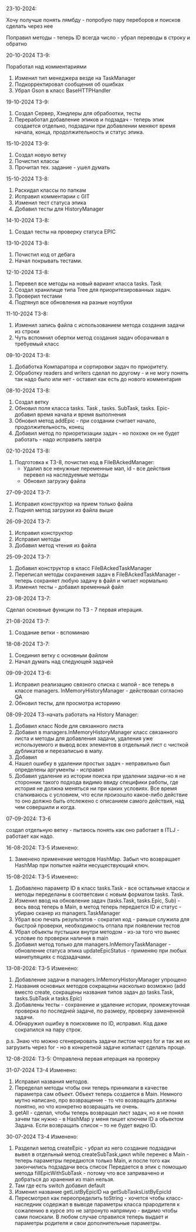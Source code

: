 23-10-2024:

Хочу получше понять лямбду - попробую пару переборов и поисков сделать через нее

Поправил методы - теперь ID всегда число - убрал переводы в строку и обратно

20-10-2024 ТЗ-9:

Поработал над комментариями

1) Изменил тип менеджера везде на TaskManager
2) Подкорректировал сообщения об ошибках
3) Убрал Gson в класс BaseHTTPHandler

19-10-2024 ТЗ-9:

1) Создал Сервер, Хэндлеры для обрабоотки, тесты
2) Переработал добавление эпиков и подзадач - теперь эпик создается отдельно, подзадачи при добавлении меняют время
   начала, конца, продолжительность и статус эпика.

15-10-2024 ТЗ-9:

1) Создал новую ветку
2) Почистил классы
3) Прочитал тех. задание - ушел думать

15-10-2024 ТЗ-8:

1) Раскидал классы по папкам
2) Исправил комментарии с GIT
3) Изменил тест статуса эпика
4) Добавил тесты для HistoryManager

14-10-2024 ТЗ-8:

1) Создал тесты на проверку статуса EPIC

13-10-2024 ТЗ-8:

1) Почистил код от дебага
2) Начал покрывать тестами.

12-10-2024 ТЗ-8:

1) Перевел все методы на новый вариант класса tasks. Task
2) Создал хранилище типа Tree для приоритезированных задач.
3) Проверил тестами
4) Подтянул все обновления на разные ноутбуки

11-10-2024 ТЗ-8:

1) Изменил запись файла с использованием метода создания задачи из строки
2) Чуть вспомнил обертки метод создания задач оборачивал в требуемый класс

09-10-2024 ТЗ-8:

1) Добаботка Компаратора и сортировки задач по приоритету.
2) Обработку readers and writers сделал по другому - и не могу понять так надо было или нет - оставил как есть до нового
   комментария

08-10-2024 ТЗ-8:

1) Создал ветку
2) Обновил поля класса tasks. Task , tasks. SubTask, tasks. Epic- добавил время начала и время выполнения
3) Обновил метод addEpic - при создании считает начало, продолжительность, конец
4) Добавил метод по приоретизации задач - но похоже он не будет работать - надо исправить завтра

02-10-2024 ТЗ-8:

1) Подготовка к ТЗ-8, почистил код в FileBAckedManager:
    * Удалил все ненужные переменные мап, id - все действия перевел на наследуемые методы
    * Обновил загрузку файла

27-09-2024 ТЗ-7:

1) Исправил конструктор на прием только файла
2) Поднял метод загрузки из файла выше

26-09-2024 ТЗ-7:

1) Исправил конструктор
2) Исправил методы
3) Добавил метод чтения из файла

25-09-2024 ТЗ-7:

1) Добавил конструктор в класс FileBAckedTaskManager
2) Переписал методы сохранения задач в FileBAckedTaskManager - теперь сохраняет любую задачу в файл и читает нормально
3) Изменил тесты - добавил временный файл

23-08-2024 ТЗ-7:

Сделал основные функции по ТЗ - 7 первая итерация.

21-08-2024 ТЗ-7:

1) Создание ветки - вспоминаю

18-08-2024 ТЗ-7:

1) Соединил ветку с основным файлом
2) Начал думать над следующей задачей

09-09-2024 ТЗ-6:

1) Исправил реализацию связного списка с мапой - все теперь в классе managers. InMemoryHistoryManager - действовал
   согласно QA
2) Обновил тесты, для просмотра историию

08-09-2024 ТЗ-начать работать на History Manager:

1) Добавил класс Node для связанного листа
2) Добавил в managers.InMemoryHistoryManager класс связанного листа и методы для добавления задачи, удаления уже
   используемого и вывод всех элементов в отдельный лист с чисткой дубликатов и перезаписью в мапу.
3) Добавил
4) Нашел ошибку в удалении простых задач - неправильно был определены аргументы - исправил
5) Добавил удаление из истории поиска при удалении задачи-но я не сторонник такого подхода видимо ввиду специфики
   работы, где история не должна меняться ни при каких условиях. Все время сталкиваюсь с условием,
   что если произошло какое-либо действие то оно должно быть отслежено с описанием самого действия, над чем совершили и
   когда.

07-09-2024: ТЗ-6

создал отдельную ветку - пытаюсь понять как оно работает в ITLJ - работает как надо.

16-08-2024: ТЗ-5 Изменено:

1) Заменено применение методов HashMap. Забыл что возвращает HashMap при попытке найти несуществующий ключ.

15-08-2024: ТЗ-5 Изменено:

1) Добавлено параметр ID в класс tasks.Task - все остальные классы и методы переделаны в соответсвии с новым форматом
   tasks. Task.
2) Изменил ввод на обновление задач (tasks.Task, tasks.Epic, Sub) - весь ввод теперь в Main, в метод теперь передается
   ID и статус - убираю сканер из managers.TaskManager
3) Убрал всю печать результатов - сократил код - раньше служила для быстрой проверки, необходимость отпала при появлении
   тестов
4) Убрал объекты пустышки внутри методом - из-за того что вынес условие по проверки наличия в main
5) Добавил метод только для managers.InMemoryTaskManager - обновление статуса эпика updateEpicStatus - применяю при
   любых манипуляциях с подзадачами.

13-08-2024: ТЗ-5 Изменено:

1) Добавление задачи в managers.InMemoryHistoryManager упрощено
2) Названия основных методов сокращены насколько возможно (add вместо create, сокращены названия типов задач до
   tasks.Task, tasks.SubTask и tasks.Epic)
3) Добавлены тесты - сохранение и удаление истории, промежуточная проверка по последней задаче, по размеру, проверку
   замененной задачи.
4) Обнаружил ошибку в поисковике по ID, исправил. Код даже сократился на пару строк.

p.s. Знаю что можно сгенерировать задачи листом через for и так же их загрузить через for - но в конкретной задаче
копипаст сделать проще.

12-08-2024: ТЗ-5:
Отправлена первая итерация на проверку

31-07-2024 TЗ-4 Изменено:

1) Исправил названия методов.
2) Переделал методы чтобы они теперь принимали в качестве параметра сам объект. Объект теперь создается в Main.
   Немного мутно написано, про возвращение - то что возвращать должны понятно, но что конкретно возвращать не очень.
3) getAll - сделал, чтобы теперь возвращал лист задач, но я не понял зачем так нужно - в HashMap у меня пишет ключем ID
   а обьектом Задача.
   Если возвращать список – то не будет видно ID.

30-07-2024 TЗ-4 Изменено:

1) Разделил метод createEpic - убрал из него создание подзадачи вывел в отдельный метод createSubTask,цикл while перенес
   в Main - теперь параметры передаются только Main, и после того как закончились подзадачи весь список Передается в
   эпик с помощью метода fillEpicWithSubTask - потому что все запривачено и добраться до хранения из main
нельзя.
2) Там где есть switch добавил default
3) Изменил название getListByEpicID на getSubTasksListByEpicId
4) Пересмотрел как переопределить toString - хочется чтобы класс-наследник содержал в выводе параметры класса
   прародителя к сожалению в курсе это не затронуто напрямую - видимо чтобы сами поискали. В любом случае справился
   теперь выдает
   и параметры родителя и свои дополнительные параметры.

